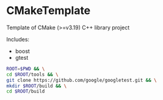 # CMakeTemplate

Template of CMake (>=v3.19) C++ library project

Includes:
+ boost
+ gtest

```bash
ROOT=$PWD && \
cd $ROOT/tools && \
git clone https://github.com/google/googletest.git && \
mkdir $ROOT/build && \
cd $ROOT/build
```